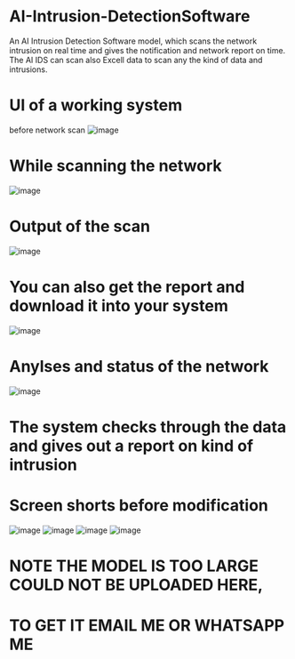 # AI-Intrusion-DetectionSoftware
An AI Intrusion Detection Software model, which scans the network intrusion on real time and gives the notification and network report on time. The AI IDS can scan also Excell data to scan any the kind of data and intrusions.
# UI of a working system
before network scan
![image](https://github.com/user-attachments/assets/3ea6a55a-2582-4aae-98b8-029812b86fa6)
# While scanning the network
![image](https://github.com/user-attachments/assets/e60c294f-0c66-430c-a7b5-1ac404f6a275)
# Output of the scan
![image](https://github.com/user-attachments/assets/dd8fe28a-bc3c-4616-a354-48fa6997b321)
# You can also get the report and download it into your system
![image](https://github.com/user-attachments/assets/cdc721c1-f5a7-49c2-b17c-89dc3af9e005)
# Anylses and status of the network
![image](https://github.com/user-attachments/assets/3f327298-ab5e-4d33-89ea-aac2ba9b19fd)

# The system checks through the data and gives out a report on kind of intrusion
# Screen shorts before modification
![image](https://github.com/user-attachments/assets/ea744e17-330a-43ef-9b1e-67252d9b68ad)
![image](https://github.com/user-attachments/assets/80055f55-ae00-4df5-a514-e216d76d571b)
![image](https://github.com/user-attachments/assets/e1e15b20-9ecd-4fee-946a-58bdb817605b)
![image](https://github.com/user-attachments/assets/9bfb9261-b4fe-4864-afb1-ab006a1dd0cb)

# NOTE THE MODEL IS TOO LARGE COULD NOT BE UPLOADED HERE, 
# TO GET IT EMAIL ME OR WHATSAPP ME
